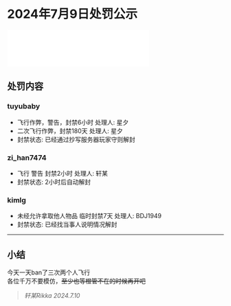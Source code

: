 # 2024年7月9日处罚公示

<iframe frameborder="no" border="0" marginwidth="0" marginheight="0" width=330 height=86 src="//music.163.com/outchain/player?type=2&id=22707003&auto=1&height=66"></iframe>

## 处罚内容

### tuyubaby
- 飞行作弊，警告，封禁6小时 处理人: 星夕
- 二次飞行作弊，封禁180天 处理人: 星夕
- 封禁状态: 已经通过抄写服务器玩家守则解封

### zi_han7474
- 飞行 警告 封禁2小时 处理人: 轩某
- 封禁状态: 2小时后自动解封

### kimlg
- 未经允许拿取他人物品 临时封禁7天 处理人: BDJ1949
- 封禁状态: 已经找当事人说明情况解封

---

## 小结

今天一天ban了三次两个人飞行  
各位千万不要模仿，~~至少也等橙管不在的时候再开吧~~

> *轩某Rikka 2024.7.10*

